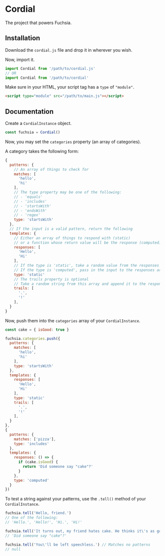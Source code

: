 # Cordial
The project that powers Fuchsia.

## Installation
Download the `cordial.js` file and drop it in wherever you wish.

Now, import it.

```javascript
import Cordial from '/path/to/cordial.js'
// OR
import Cordial from '/path/to/cordial'
```

Make sure in your HTML, your script tag has a `type` of `"module"`.

```html
<script type="module" src="/path/to/main.js"></script>
```

## Documentation
Create a `CordialInstance` object.

```javascript
const fuchsia = Cordial()
```

Now, you may set the `categories` property (an array of categories).

A category takes the following form:

```javascript
{
  patterns: {
    // An array of things to check for
    matches: [
      'hello',
      'hi'
    ],
    // The type property may be one of the following:
    // - 'equals'
    // - 'includes'
    // - 'startsWith'
    // - 'endsWith'
    // - 'regex'
    type: 'startsWith'
  },
  // If the input is a valid pattern, return the following
  templates: {
    // Either an array of things to respond with (static)
    // or a function whose return value will be the response (computed)
    responses: [
      'Hello',
      'Hi'
    ],
    // If the type is 'static', take a random value from the responses array
    // If the type is 'computed', pass in the input to the responses array
    type: 'static'
    // The trails property is optional
    // Take a random string from this array and append it to the response
    trails: [
      '.',
      '!'
    ],
  }
}
```

Now, push them into the `categories` array of your `CordialInstance`.

```javascript
const cake = { isGood: true }

fuchsia.categories.push({
  patterns: {
    matches: [
      'hello',
      'hi'
    ],
    type: 'startsWith'
  },
  templates: {
    responses: [
      'Hello',
      'Hi'
    ],
    type: 'static'
    trails: [
      '.',
      '!'
    ],
  }
},
{
  patterns: {
    matches: ['pizza'],
    type: 'includes'
  },
  templates: {
    responses: () => {
      if (cake.isGood) {
        return 'Did someone say "cake"?'
      }
    },
    type: 'computed'
  }
})
```

To test a string against your patterns, use the `.tell()` method of your `CordialInstance`.

```javascript
fuchsia.tell('Hello, friend.')
// One of the following:
// 'Hello.', 'Hello!', 'Hi.', 'Hi!'

fuchsia.tell('It turns out, my friend hates cake. He thinks it\'s as good as dirt.')
// 'Did someone say "cake"?'

fuchsia.tell('You\'ll be left speechless.') // Matches no patterns
// null
```
